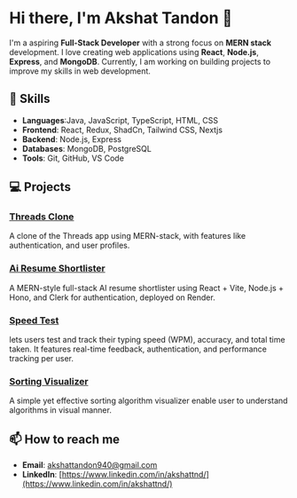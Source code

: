 # Hi there, I'm Akshat Tandon 👋

I'm a aspiring **Full-Stack Developer** with a strong focus on **MERN stack** development. I love creating web applications using **React**, **Node.js**, **Express**, and **MongoDB**. Currently, I am working on building projects to improve my skills in web development.

## 🚀 Skills
- **Languages**:Java, JavaScript, TypeScript, HTML, CSS
- **Frontend**: React, Redux, ShadCn, Tailwind CSS, Nextjs
- **Backend**: Node.js, Express
- **Databases**: MongoDB, PostgreSQL
- **Tools**: Git, GitHub, VS Code

## 💻 Projects

### [Threads Clone](https://github.com/akshattnd/threadClone)
A clone of the Threads app using MERN-stack, with features like authentication, and user profiles.
### [Ai Resume Shortlister](https://github.com/akshattnd/ai-resume-shortlisting-bot-from-job-description)
A MERN-style full-stack AI resume shortlister using React + Vite, Node.js + Hono, and Clerk for authentication, deployed on Render.
### [Speed Test](https://github.com/akshattnd/speedTest)
lets users test and track their typing speed (WPM), accuracy, and total time taken. It features real-time feedback, authentication, and performance tracking per user.
### [Sorting Visualizer](https://github.com/akshattnd/Sorting-algorithm-visualizer)
A simple yet effective sorting algorithm visualizer enable user to understand algorithms in visual manner.

## 📫 How to reach me
- **Email**: [akshattandon940@gmail.com](mailto:akshattandon940@gmail.com)
- **LinkedIn**: [https://www.linkedin.com/in/akshattnd/](https://www.linkedin.com/in/akshattnd/)

